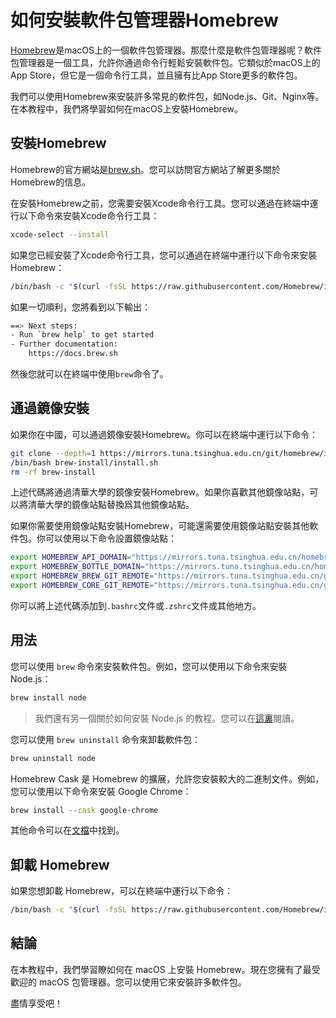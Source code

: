 # 如何安裝軟件包管理器Homebrew

[Homebrew](https://brew.sh/)是macOS上的一個軟件包管理器。那麼什麼是軟件包管理器呢？軟件包管理器是一個工具，允許你通過命令行輕鬆安裝軟件包。它類似於macOS上的App Store，但它是一個命令行工具，並且擁有比App Store更多的軟件包。

我們可以使用Homebrew來安裝許多常見的軟件包，如Node.js、Git、Nginx等。在本教程中，我們將學習如何在macOS上安裝Homebrew。

## 安裝Homebrew

Homebrew的官方網站是[brew.sh](https://brew.sh/)。您可以訪問官方網站了解更多關於Homebrew的信息。

在安裝Homebrew之前，您需要安裝Xcode命令行工具。您可以通過在終端中運行以下命令來安裝Xcode命令行工具：

```sh
xcode-select --install
```

如果您已經安裝了Xcode命令行工具，您可以通過在終端中運行以下命令來安裝Homebrew：

```sh
/bin/bash -c "$(curl -fsSL https://raw.githubusercontent.com/Homebrew/install/HEAD/install.sh)"
```

如果一切順利，您將看到以下輸出：

```sh
==> Next steps:
- Run `brew help` to get started
- Further documentation:
    https://docs.brew.sh
```

然後您就可以在終端中使用`brew`命令了。

## 通過鏡像安裝

如果你在中國，可以通過鏡像安裝Homebrew。你可以在終端中運行以下命令：

```sh
git clone --depth=1 https://mirrors.tuna.tsinghua.edu.cn/git/homebrew/install.git brew-install
/bin/bash brew-install/install.sh
rm -rf brew-install
```

上述代碼將通過清華大學的鏡像安裝Homebrew。如果你喜歡其他鏡像站點，可以將清華大學的鏡像站點替換爲其他鏡像站點。

如果你需要使用鏡像站點安裝Homebrew，可能還需要使用鏡像站點安裝其他軟件包。你可以使用以下命令設置鏡像站點：

```sh
export HOMEBREW_API_DOMAIN="https://mirrors.tuna.tsinghua.edu.cn/homebrew-bottles/api"
export HOMEBREW_BOTTLE_DOMAIN="https://mirrors.tuna.tsinghua.edu.cn/homebrew-bottles"
export HOMEBREW_BREW_GIT_REMOTE="https://mirrors.tuna.tsinghua.edu.cn/git/homebrew/brew.git"
export HOMEBREW_CORE_GIT_REMOTE="https://mirrors.tuna.tsinghua.edu.cn/git/homebrew/homebrew-core.git"
```

你可以將上述代碼添加到`.bashrc`文件或`.zshrc`文件或其他地方。

## 用法

您可以使用 `brew` 命令來安裝軟件包。例如，您可以使用以下命令來安裝 Node.js：

```sh
brew install node
```

> 我們還有另一個關於如何安裝 Node.js 的教程。您可以在[這裏](/en/mac/install-nodejs.md)閱讀。

您可以使用 `brew uninstall` 命令來卸載軟件包：

```sh
brew uninstall node
```

Homebrew Cask 是 Homebrew 的擴展，允許您安裝較大的二進制文件。例如，您可以使用以下命令來安裝 Google Chrome：

```sh
brew install --cask google-chrome
```

其他命令可以在[文檔](https://docs.brew.sh/)中找到。

## 卸載 Homebrew

如果您想卸載 Homebrew，可以在終端中運行以下命令：

```sh
/bin/bash -c "$(curl -fsSL https://raw.githubusercontent.com/Homebrew/install/HEAD/uninstall.sh)"
```

## 結論

在本教程中，我們學習瞭如何在 macOS 上安裝 Homebrew。現在您擁有了最受歡迎的 macOS 包管理器。您可以使用它來安裝許多軟件包。

盡情享受吧！
